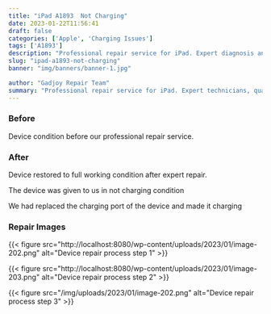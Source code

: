 ```yaml
---
title: "iPad A1893  Not Charging"
date: 2023-01-22T11:56:41
draft: false
categories: ['Apple', 'Charging Issues']
tags: ['A1893']
description: "Professional repair service for iPad. Expert diagnosis and quality repairs in Bangalore."
slug: "ipad-a1893-not-charging"
banner: "img/banners/banner-1.jpg"

author: "Gadjoy Repair Team"
summary: "Professional repair service for iPad. Expert technicians, quality parts, warranty included."
---
```


### Before

Device condition before our professional repair service.

### After

Device restored to full working condition after expert repair.

The device was given to us in not charging condition

We had replaced the charging port of the device and made it charging

### Repair Images

{{< figure src="http://localhost:8080/wp-content/uploads/2023/01/image-202.png" alt="Device repair process step 1" >}}

{{< figure src="http://localhost:8080/wp-content/uploads/2023/01/image-203.png" alt="Device repair process step 2" >}}

{{< figure src="/img/uploads/2023/01/image-202.png" alt="Device repair process step 3" >}}

